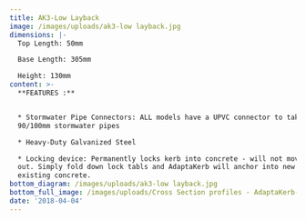 ```yaml
---
title: AK3-Low Layback
image: /images/uploads/ak3-low layback.jpg
dimensions: |-
  Top Length: 50mm

  Base Length: 305mm

  Height: 130mm
content: >-
  **FEATURES :**


  * Stormwater Pipe Connectors: ALL models have a UPVC connector to take either
  90/100mm stormwater pipes

  * Heavy-Duty Galvanized Steel

  * Locking device: Permanently locks kerb into concrete - will not move or pop
  out. Simply fold down lock tabls and AdaptaKerb will anchor into new or
  existing concrete.
bottom_diagram: /images/uploads/ak3-low layback.jpg
bottom_full_image: /images/uploads/Cross Section profiles - AdaptaKerb-large.png
date: '2018-04-04'
---
```


